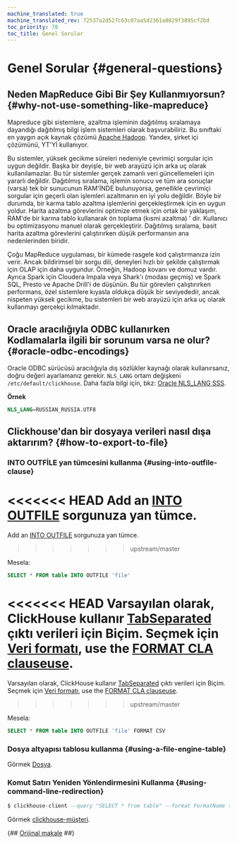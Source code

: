 ```yaml
---
machine_translated: true
machine_translated_rev: 72537a2d527c63c07aa5d2361a8829f3895cf2bd
toc_priority: 78
toc_title: Genel Sorular
---
```


# Genel Sorular {#general-questions}

## Neden MapReduce Gibi Bir Şey Kullanmıyorsun? {#why-not-use-something-like-mapreduce}

Mapreduce gibi sistemlere, azaltma işleminin dağıtılmış sıralamaya dayandığı dağıtılmış bilgi işlem sistemleri olarak başvurabiliriz. Bu sınıftaki en yaygın açık kaynak çözümü [Apache Hadoop](http://hadoop.apache.org). Yandex, şirket içi çözümünü, YT'Yİ kullanıyor.

Bu sistemler, yüksek gecikme süreleri nedeniyle çevrimiçi sorgular için uygun değildir. Başka bir deyişle, bir web arayüzü için arka uç olarak kullanılamazlar. Bu tür sistemler gerçek zamanlı veri güncellemeleri için yararlı değildir. Dağıtılmış sıralama, işlemin sonucu ve tüm ara sonuçlar (varsa) tek bir sunucunun RAM'İNDE bulunuyorsa, genellikle çevrimiçi sorgular için geçerli olan işlemleri azaltmanın en iyi yolu değildir. Böyle bir durumda, bir karma tablo azaltma işlemlerini gerçekleştirmek için en uygun yoldur. Harita azaltma görevlerini optimize etmek için ortak bir yaklaşım, RAM'de bir karma tablo kullanarak ön toplama (kısmi azaltma) ' dir. Kullanıcı bu optimizasyonu manuel olarak gerçekleştirir. Dağıtılmış sıralama, basit harita azaltma görevlerini çalıştırırken düşük performansın ana nedenlerinden biridir.

Çoğu MapReduce uygulaması, bir kümede rasgele kod çalıştırmanıza izin verir. Ancak bildirimsel bir sorgu dili, deneyleri hızlı bir şekilde çalıştırmak için OLAP için daha uygundur. Örneğin, Hadoop kovanı ve domuz vardır. Ayrıca Spark için Cloudera Impala veya Shark'ı (modası geçmiş) ve Spark SQL, Presto ve Apache Drill'i de düşünün. Bu tür görevleri çalıştırırken performans, özel sistemlere kıyasla oldukça düşük bir seviyededir, ancak nispeten yüksek gecikme, bu sistemleri bir web arayüzü için arka uç olarak kullanmayı gerçekçi kılmaktadır.

## Oracle aracılığıyla ODBC kullanırken Kodlamalarla ilgili bir sorunum varsa ne olur? {#oracle-odbc-encodings}

Oracle ODBC sürücüsü aracılığıyla dış sözlükler kaynağı olarak kullanırsanız, doğru değeri ayarlamanız gerekir. `NLS_LANG` ortam değişkeni `/etc/default/clickhouse`. Daha fazla bilgi için, bkz: [Oracle NLS\_LANG SSS](https://www.oracle.com/technetwork/products/globalization/nls-lang-099431.html).

**Örnek**

``` sql
NLS_LANG=RUSSIAN_RUSSIA.UTF8
```

## Clickhouse'dan bir dosyaya verileri nasıl dışa aktarırım? {#how-to-export-to-file}

### INTO OUTFİLE yan tümcesini kullanma {#using-into-outfile-clause}

<<<<<<< HEAD
Add an [INTO OUTFILE](../sql_reference/statements/select.md#into-outfile-clause) sorgunuza yan tümce.
=======
Add an [INTO OUTFILE](../sql-reference/statements/select/into-outfile.md#into-outfile-clause) sorgunuza yan tümce.
>>>>>>> upstream/master

Mesela:

``` sql
SELECT * FROM table INTO OUTFILE 'file'
```

<<<<<<< HEAD
Varsayılan olarak, ClickHouse kullanır [TabSeparated](../interfaces/formats.md#tabseparated) çıktı verileri için Biçim. Seçmek için [Veri formatı](../interfaces/formats.md), use the [FORMAT CLA clauseuse](../sql_reference/statements/select.md#format-clause).
=======
Varsayılan olarak, ClickHouse kullanır [TabSeparated](../interfaces/formats.md#tabseparated) çıktı verileri için Biçim. Seçmek için [Veri formatı](../interfaces/formats.md), use the [FORMAT CLA clauseuse](../sql-reference/statements/select/format.md#format-clause).
>>>>>>> upstream/master

Mesela:

``` sql
SELECT * FROM table INTO OUTFILE 'file' FORMAT CSV
```

### Dosya altyapısı tablosu kullanma {#using-a-file-engine-table}

Görmek [Dosya](../engines/table_engines/special/file.md).

### Komut Satırı Yeniden Yönlendirmesini Kullanma {#using-command-line-redirection}

``` sql
$ clickhouse-client --query "SELECT * from table" --format FormatName > result.txt
```

Görmek [clickhouse-müşteri](../interfaces/cli.md).

{## [Orijinal makale](https://clickhouse.tech/docs/en/faq/general/) ##}
